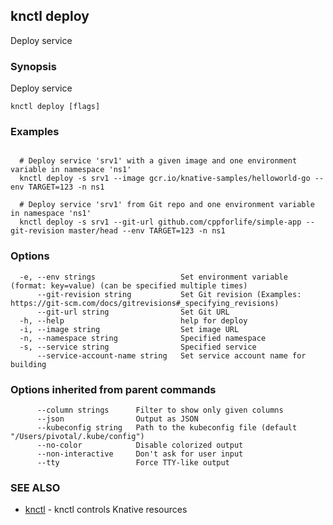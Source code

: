 ## knctl deploy

Deploy service

### Synopsis

Deploy service

```
knctl deploy [flags]
```

### Examples

```

  # Deploy service 'srv1' with a given image and one environment variable in namespace 'ns1'
  knctl deploy -s srv1 --image gcr.io/knative-samples/helloworld-go --env TARGET=123 -n ns1

  # Deploy service 'srv1' from Git repo and one environment variable in namespace 'ns1'
  knctl deploy -s srv1 --git-url github.com/cppforlife/simple-app --git-revision master/head --env TARGET=123 -n ns1
```

### Options

```
  -e, --env strings                   Set environment variable (format: key=value) (can be specified multiple times)
      --git-revision string           Set Git revision (Examples: https://git-scm.com/docs/gitrevisions#_specifying_revisions)
      --git-url string                Set Git URL
  -h, --help                          help for deploy
  -i, --image string                  Set image URL
  -n, --namespace string              Specified namespace
  -s, --service string                Specified service
      --service-account-name string   Set service account name for building
```

### Options inherited from parent commands

```
      --column strings      Filter to show only given columns
      --json                Output as JSON
      --kubeconfig string   Path to the kubeconfig file (default "/Users/pivotal/.kube/config")
      --no-color            Disable colorized output
      --non-interactive     Don't ask for user input
      --tty                 Force TTY-like output
```

### SEE ALSO

* [knctl](knctl.md)	 - knctl controls Knative resources

